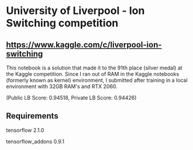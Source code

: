 # University of Liverpool - Ion Switching competition
## https://www.kaggle.com/c/liverpool-ion-switching

This notebook is a solution that made it to the 91th place (silver medal) at the Kaggle competition.
Since I ran out of RAM in the Kaggle notebooks (formerly known as kernel) environment, I submitted 
after training in a local environment with 32GB RAM's and RTX 2060.

(Public LB Score: 0.94518, Private LB Score: 0.94426)

## Requirements
tensorflow 2.1.0

tensorflow_addons 0.9.1
